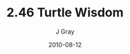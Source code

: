 ---
title: '2.46 Turtle Wisdom'
alt: 'Mysteries of the Arcana'
date: '2010-08-12'
author: 'J Gray'
artist: 'Keira'
chapter: '2 All the Way Down'
filler: false
---